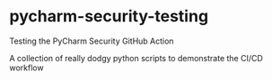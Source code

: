 # pycharm-security-testing
Testing the PyCharm Security GitHub Action

A collection of really dodgy python scripts to demonstrate the CI/CD workflow
